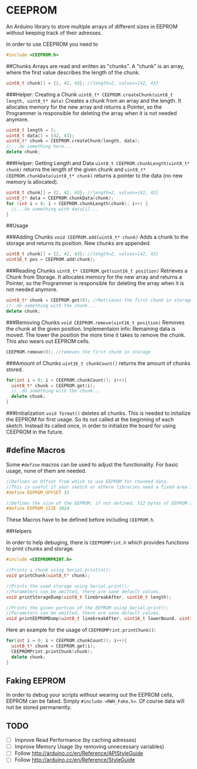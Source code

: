 CEEPROM
=======

An Arduino library to store multiple arrays of different sizes in EEPROM without keeping track of their adresses.

In order to use CEEPROM you need to

```cpp   
#include <CEEPROM.h>
```

##Chunks
Arrays are read and written as "chunks". A "chunk" is an array, where the first value describes the length of the chunk.

```cpp   
uint8_t chunk[] = {2, 42, 43}; //length=2, values={42, 43}
```

###Helper: Creating a Chunk
`uint8_t* CEEPROM.createChunk(uint8_t length, uint8_t* data)` Creates a chunk from an array and the length. It allocates memory for the new array and returns a Pointer, so the Programmer is responsible for deleting the array when it is not needed anymore.

```cpp
uint8_t length = 2;
uint8_t data[] = {42, 43};
uint8_t* chunk = CEEPROM.createChunk(length, data);
//...do something here...
delete chunk;
```

###Helper: Getting Length and Data
`uint8_t CEEPROM.chunkLength(uint8_t* chunk)` returns the length of the given chunk and `uint8_t* CEEPROM.chunkData(uint8_t* chunk)` returns a pointer to the data (no new memory is allocated).

```cpp
uint8_t chunk[] = {2, 42, 43}; //length=2, values={42, 43}
uint8_t* data = CEEPROM.chunkData(chunk);
for (int i = 0; i < CEEPROM.chunkLength(chunk); i++) {
  //...do something with data[i]...
}
```

##Usage

###Adding Chunks
`void CEEPROM.add(uint8_t* chunk)` Adds a chunk to the storage and returns its position. New chunks are appended.

```cpp
uint8_t chunk[] = {2, 42, 43}; //length=2, values={42, 43}
uint16_t pos = CEEPROM.add(chunk);
```

###Reading Chunks
`uint8_t* CEEPROM.get(uint16_t position)` Retrieves a Chunk from Storage. It allocates memory for the new array and returns a Pointer, so the Programmer is responsible for deleting the array when it is not needed anymore.

```cpp
uint8_t* chunk = CEEPROM.get(0); //Retrieves the first chunk in storage.
//..do something with the chunk...
delete chunk;
```

###Removing Chunks
`void CEEPROM.remove(uint16_t position)` Removes the chunk at the given position.
Implementaion info: Remaining data is moved. The lower the position the more time it takes to remove the chunk. This also wears out EEPROM cells.

```cpp
CEEPROM.remove(0); //removes the first chunk in storage
```

###Amount of Chunks
`uint16_t chunkCount()` returns the amount of chunks stored.

```cpp
for(int i = 0; i < CEEPROM.chunkCount(); i++){
  uint8_t* chunk = CEEPROM.get(i);
  //..do something with the chunk...
  delete chunk;
}
```

###Initialization
`void format()` deletes all chunks. This is needed to initailize the EEPROM for first usage. So its not called at the beginning of each sketch. Instead its called once, in order to initialize the board for using CEEPROM in the future.

## #define Macros
Some `#define` macros can be used to adjust the functionality. For basic usage, none of them are needed.

```cpp
//Defines an Offset from which to use EEPROM for chunked data.
//This is useful if your sketch or othere libraries need a fixed area in EEPROM.
#define EEPROM_OFFSET 32

//Defines the size of the EEPROM, if not defined, 512 bytes of EEPROM are assumed.
#define EEPROM_SIZE 1024
```

These Macros have to be defined before including `CEEPROM.h`.

##Helpers

In order to help debuging, there is `CEEPROMPrint.h` which provides functions to print chunks and storage.

```cpp   
#include <CEEPROMPRINT.h>

//Prints a chunk using Serial.println();
void printChunk(uint8_t* chunk);

//Prints the used storage using Serial.print();
//Parameters can be omitted, there are sane default values.
void printStorageDump(uint8_t linebreakAfter, uint16_t length);

//Prints the given portion of the EEPROM using Serial.print();
//Parameters can be omitted, there are sane default values.
void printEEPROMDump(uint8_t linebreakAfter, uint16_t lowerBound, uint16_t upperBound);
```

Here an example for the usage of `CEEPROMPrint.printChunk()`:
```cpp
for(int i = 0; i < CEEPROM.chunkCount(); i++){
  uint8_t* chunk = CEEPROM.get(i);
  CEEPROMPrint.printChunk(chunk);
  delete chunk;
}
```

## Faking EEPROM
In order to debug your scripts without wearing out the EEPROM cells, EEPROM can be faked.
Simply `#include <RWH_Fake.h>`. Of course data will not be stored permanently.

## TODO
 - [ ] Improve Read Performance (by caching adresses)
 - [ ] Improve Memory Usage (by removing unnecessary variables)
 - [ ] Follow http://arduino.cc/en/Reference/APIStyleGuide
 - [ ] Follow http://arduino.cc/en/Reference/StyleGuide
